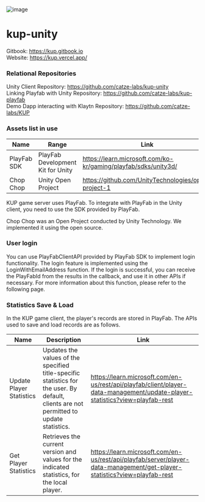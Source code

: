 ![image](https://user-images.githubusercontent.com/65929678/202863644-a3d8c0fb-a2d9-400c-8928-2ad47cb6871a.png)

# kup-unity
Gitbook: https://kup.gitbook.io <br/>
Website: https://kup.vercel.app/ <br/>

### **Relational Repositories**<br/>
Unity Client Repository: https://github.com/catze-labs/kup-unity<br/>
Linking Playfab with Unity Repository: https://github.com/catze-labs/kup-playfab<br/>
Demo Dapp interacting with Klaytn Repository: https://github.com/catze-labs/KUP<br/>

### Assets list in use

| Name | Range | Link |
| --- | --- | --- |
| PlayFab SDK | PlayFab Development Kit for Unity | https://learn.microsoft.com/ko-kr/gaming/playfab/sdks/unity3d/ |
| Chop Chop | Unity Open Project | https://github.com/UnityTechnologies/open-project-1 |

KUP game server uses PlayFab. To integrate with PlayFab in the Unity client, you need to use the SDK provided by PlayFab. 

Chop Chop was an Open Project conducted by Unity Technology. We implemented it using the open source.

### User login

You can use PlayFabClientAPI provided by PlayFab SDK to implement login functionality. The login feature is implemented using the LoginWithEmailAddress function. If the login is successful, you can receive the PlayFabId from the results in the callback, and use it in other APIs if necessary. For more information about this function, please refer to the following page.

### Statistics Save & Load

In the KUP game client, the player's records are stored in PlayFab. The APIs used to save and load records are as follows.

| Name | Description | Link |
| --- | --- | --- |
| Update Player Statistics | Updates the values of the specified title-specific statistics for the user. By default, clients are not permitted to update statistics. | https://learn.microsoft.com/en-us/rest/api/playfab/client/player-data-management/update-player-statistics?view=playfab-rest |
| Get Player Statistics | Retrieves the current version and values for the indicated statistics, for the local player. | https://learn.microsoft.com/en-us/rest/api/playfab/server/player-data-management/get-player-statistics?view=playfab-rest |
